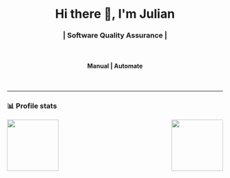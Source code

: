 
<h1 align="center">  Hi there 👋, I'm Julian </h1>

<h3 align="center"> | Software Quality Assurance | </h3> <br>

<h4 align="center"> Manual | Automate </h3> <br>


---------------------------------------------------------------------------------------------------------------------------------


### 📊 Profile stats

<img align="right" height="120em" src="https://github-readme-stats.vercel.app/api/top-langs/?username=july-nym&show_icons=true&title_color=fff&icon_color=79ff97&text_color=9f9f9f&bg_color=151515&layout=compact&langs_count=7" />
<img height="120em" src="https://github-readme-stats.vercel.app/api?username=july-nym&show_icons=true&title_color=fff&icon_color=79ff97&text_color=9f9f9f&bg_color=151515" />





